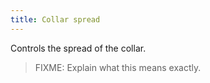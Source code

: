 ```yaml
---
title: Collar spread
---
```


Controls the spread of the collar.

> FIXME: Explain what this means exactly.